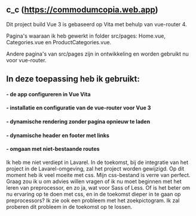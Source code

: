 ## c_c (https://commodumcopia.web.app)
Dit project build Vue 3 is gebaseerd op Vita met behulp van vue-router 4.

Pagina's waaraan ik heb gewerkt in folder src/pages: Home.vue, Categories.vue en ProductCategories.vue. 

Andere pagina's van src/pages zijn in ontwikkeling en worden gebruikt nu voor vue-router.

## In deze toepassing heb ik gebruikt:
#### - de app configureren in Vue Vita
#### - installatie en configuratie van de vue-router voor Vue 3
#### - dynamische rendering zonder pagina opnieuw te laden
#### - dynamische header en footer met links
#### - omgaan met niet-bestaande routes

Ik heb me niet verdiept in Lavarel. In de toekomst, bij de integratie van het project in de Lavarel-omgeving, zal het project worden gewijzigd.
Op dit moment heb ik veel moeite met css. Mijn css-bestand is verre van perfect. Graag zou ik u om advies willen vragen of ik nu moet beginnen met het leren van preprocessor, en zo ja, wat voor Sass of Less. Of is het beter om nu ervaring op te doen met css, en in de toekomst dieper in te gaan op preprocessors?
Ik zie ook een probleem met het zoekpictogram. Ik zal proberen dit probleem in de toekomst op te lossen.

